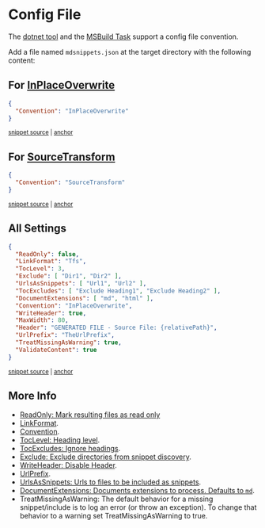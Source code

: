<!--
GENERATED FILE - DO NOT EDIT
This file was generated by [MarkdownSnippets](https://github.com/SimonCropp/MarkdownSnippets).
Source File: /docs/mdsource/config-file.source.md
To change this file edit the source file and then run MarkdownSnippets.
-->

# Config File

The [dotnet tool](/readme.md#installation) and the [MSBuild Task](msbuild.md) support a config file convention.

Add a file named `mdsnippets.json` at the target directory with the following content:


## For [InPlaceOverwrite](https://github.com/SimonCropp/MarkdownSnippets#inplaceoverwrite)

<!-- snippet: InPlaceOverwrite.json -->
<a id='snippet-F417F1F7'></a>
```json
{
  "Convention": "InPlaceOverwrite"
}
```
<sup><a href='/src/ConfigReader.Tests/InPlaceOverwrite.json#L1-L3' title='Snippet source file'>snippet source</a> | <a href='#snippet-F417F1F7' title='Start of snippet'>anchor</a></sup>
<!-- endSnippet -->


## For [SourceTransform](https://github.com/SimonCropp/MarkdownSnippets#sourcetransform)

<!-- snippet: SourceTransform.json -->
<a id='snippet-3F066B44'></a>
```json
{
  "Convention": "SourceTransform"
}
```
<sup><a href='/src/ConfigReader.Tests/SourceTransform.json#L1-L3' title='Snippet source file'>snippet source</a> | <a href='#snippet-3F066B44' title='Start of snippet'>anchor</a></sup>
<!-- endSnippet -->


## All Settings

<!-- snippet: allConfig.json -->
<a id='snippet-BA620C7A'></a>
```json
{
  "ReadOnly": false,
  "LinkFormat": "Tfs",
  "TocLevel": 3,
  "Exclude": [ "Dir1", "Dir2" ],
  "UrlsAsSnippets": [ "Url1", "Url2" ],
  "TocExcludes": [ "Exclude Heading1", "Exclude Heading2" ],
  "DocumentExtensions": [ "md", "html" ],
  "Convention": "InPlaceOverwrite",
  "WriteHeader": true,
  "MaxWidth": 80,
  "Header": "GENERATED FILE - Source File: {relativePath}",
  "UrlPrefix": "TheUrlPrefix",
  "TreatMissingAsWarning": true,
  "ValidateContent": true
}
```
<sup><a href='/src/ConfigReader.Tests/allConfig.json#L1-L16' title='Snippet source file'>snippet source</a> | <a href='#snippet-BA620C7A' title='Start of snippet'>anchor</a></sup>
<!-- endSnippet -->


## More Info

 * [ReadOnly: Mark resulting files as read only](/readme.md#mark-resulting-files-as-read-only)
 * [LinkFormat](/readme.md#linkformat).
 * [Convention](/readme.md#document-convention).
 * [TocLevel: Heading level](/docs/toc.md#heading-level).
 * [TocExcludes: Ignore headings](/docs/toc.md#ignore-headings).
 * [Exclude: Exclude directories from snippet discovery](/docs/snippet-exclusion.md).
 * [WriteHeader: Disable Header](/docs/header.md#disable-header).
 * [UrlPrefix](/readme.md#urlprefix).
 * [UrlsAsSnippets: Urls to files to be included as snippets](/readme.md#urlsassnippets).
 * [DocumentExtensions: Documents extensions to process. Defaults to `md`](/readme.md#documentextensions).
 * TreatMissingAsWarning: The default behavior for a missing snippet/include is to log an error (or throw an exception). To change that behavior to a warning set TreatMissingAsWarning to true.
